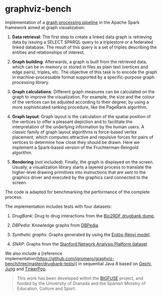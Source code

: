 # graphviz-bench

Implementation of a [graph processing pipeline](https://github.com/jgromero/graphviz-bench/tree/master/graph-benchmark) in the Apache Spark framework aimed at graph visualization:

1.	**Data retrieval**: The first step to create a linked data graph is retrieving data by issuing a SELECT SPARQL query to a triplestore or a federated linked database. The result of this query is a set of triples describing the entities and relationships of interest.

2.	**Graph building**: Afterwards, a graph is built from the retrieved data, which can be in-memory or stored in files as plain text (vertices and edge pairs), triples, etc. The objective of this task is to encode the graph in machine-processable format supported by a specific-purpose graph processing library.

3.	**Graph calculations**: Different graph measures can be calculated on the graph to improve the visualization. For example, the size and the colour of the vertices can be adjusted according to their degree; by using a more sophisticated ranking procedure, like the PageRank algorithm.

4.	**Graph layout**: Graph layout is the calculation of the spatial position of the vertices to offer a pleasant depiction and to facilitate the interpretation of the underlying information by the human users. A classic family of graph layout algorithms is force-based vertex placement, which computes attractive and repulsive forces for pairs of vertices to determine how close they should be drawn. Here we implement a Spark-based version of the Fruchterman-Reingold algorithm.

5.	**Rendering** (not included): Finally, the graph is displayed on the screen. Usually, a visualization library starts a layered process to translate the higher-level drawing primitives into instructions that are sent to the graphics driver and executed by the graphics card connected to the screen. 

The code is adapted for benchmarking the performance of the complete process.

The implementation includes tests with four datasets:

1. _DrugBank_: Drug to drug interactions from the [Bio2RDF drugbank dump](http://bio2rdf.org).

2. _DBPedia_: Knowledge graphs from [DBPedia](http://dbpedia.org).

3. _Synthetic graphs_: Graphs generated by using the [Erdös-Rényi model](https://en.wikipedia.org/wiki/Erdős–Rényi_model).

4. _SNAP_: Graphs from the [Stanford Network Analysis Platform dataset](http://snap.stanford.edu) 


We also include a [reference implementation(https://github.com/jgromero/graphviz-bench/tree/master/drugbank-tests)] in sequential Java 8 based on [Gephi](https://gephi.org), [Jung](https://github.com/jrtom/jung) and [TinkerPop](http://tinkerpop.apache.org). 

> This work has been developed within the [BIGFUSE](http://decsai.ugr.es~jgomez/bigfuse) project, and funded by the University of Granada and the Spanish Ministry of Education, Culture and Sport.